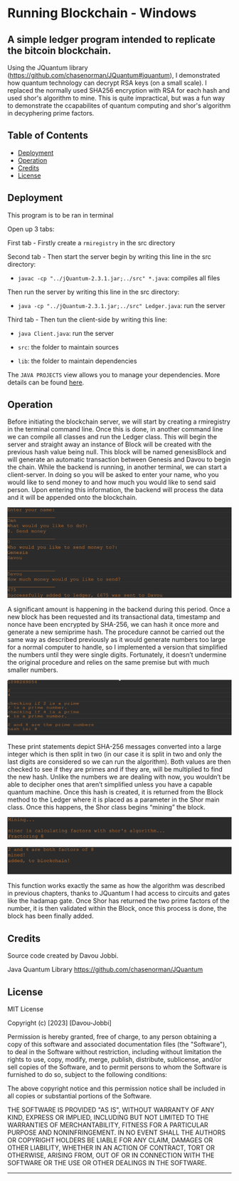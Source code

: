 # Running Blockchain - Windows

## A simple ledger program intended to replicate the bitcoin blockchain.
Using the JQuantum library (https://github.com/chasenorman/JQuantum#jquantum), I demonstrated how quantum technology can decrypt RSA keys (on a small scale).
I replaced the normally used SHA256 encryption with RSA for each hash and used shor's algorithm to mine.
This is quite impractical, but was a fun way to demonstrate the ccapabilites of quantum computing and shor's algorithm in decyphering prime factors. 

## Table of Contents 


- [Deployment](#deployment)
- [Operation](#operation)
- [Credits](#credits)
- [License](#license)

## Deployment
This program is to be ran in terminal

Open up 3 tabs:

First tab - 
Firstly create a `rmiregistry` in the src directory

Second tab -
Then start the server begin by writing this line in the src directory:
- `javac -cp "../jQuantum-2.3.1.jar;../src" *.java`: compiles all files

Then run the server by writing this line in the src directory:
- `java -cp "../jQuantum-2.3.1.jar;../src" Ledger.java`: run the server

Third tab -
Then tun the client-side by writing this line:

- `java Client.java`: run the server

- `src`: the folder to maintain sources
- `lib`: the folder to maintain dependencies


The `JAVA PROJECTS` view allows you to manage your dependencies. More details can be found [here](https://github.com/microsoft/vscode-java-dependency#manage-dependencies).

## Operation

Before initiating the blockchain server, we will start by creating a rmiregistry in the terminal command line. Once this is done, in another command line we can compile all classes and run the Ledger class. This will begin the server and straight away an instance of Block will be created with the previous hash value being null. This block will be named genesisBlock and will generate an automatic transaction between Genesis and Davou to begin the chain.
While the backend is running, in another terminal, we can start a client-server. In doing so you will be asked to enter your name, who you would like to send money to and how much you would like to send said person. Upon entering this information, the backend will process the data and it will be appended onto the blockchain.

![terminal ss1](./assets/1.png)

A significant amount is happening in the backend during this period. Once a new block has been requested and its transactional data, timestamp and nonce have been encrypted by SHA-256, we can hash it once more and generate a new semiprime hash. 
The procedure cannot be carried out the same way as described previously as it would generate numbers too large for a normal computer to handle, so I implemented a version that simplified the numbers until they were single digits. Fortunately, it doesn’t undermine the original procedure and relies on the same premise but with much smaller numbers.


![terminal ss1](./assets/2.png)

These print statements depict SHA-256 messages converted into a large integer which is then split in two (in our case it is split in two and only the last digits are considered so we can run the algorithm). Both values are then checked to see if they are primes and if they are, will be multiplied to find the new hash. Unlike the numbers we are dealing with now, you wouldn’t be able to decipher ones that aren’t simplified unless you have a capable quantum machine.
Once this hash is created, it is returned from the Block method to the Ledger where it is placed as a parameter in the Shor main class. Once this happens, the Shor class begins “mining” the block.

![terminal ss1](./assets/3.png)

![terminal ss1](./assets/4.png)

This function works exactly the same as how the algorithm was described in previous chapters, thanks to JQuantum I had access to circuits and gates like the hadamap gate.
Once Shor has returned the two prime factors of the number, it is then validated within the Block, once this process is done, the block has been finally added.


## Credits

Source code created by Davou Jobbi.

Java Quantum Library https://github.com/chasenorman/JQuantum

## License

MIT License

Copyright (c) [2023] [Davou-Jobbi]

Permission is hereby granted, free of charge, to any person obtaining a copy
of this software and associated documentation files (the "Software"), to deal
in the Software without restriction, including without limitation the rights
to use, copy, modify, merge, publish, distribute, sublicense, and/or sell
copies of the Software, and to permit persons to whom the Software is
furnished to do so, subject to the following conditions:

The above copyright notice and this permission notice shall be included in all
copies or substantial portions of the Software.

THE SOFTWARE IS PROVIDED "AS IS", WITHOUT WARRANTY OF ANY KIND, EXPRESS OR
IMPLIED, INCLUDING BUT NOT LIMITED TO THE WARRANTIES OF MERCHANTABILITY,
FITNESS FOR A PARTICULAR PURPOSE AND NONINFRINGEMENT. IN NO EVENT SHALL THE
AUTHORS OR COPYRIGHT HOLDERS BE LIABLE FOR ANY CLAIM, DAMAGES OR OTHER
LIABILITY, WHETHER IN AN ACTION OF CONTRACT, TORT OR OTHERWISE, ARISING FROM,
OUT OF OR IN CONNECTION WITH THE SOFTWARE OR THE USE OR OTHER DEALINGS IN THE
SOFTWARE.

---